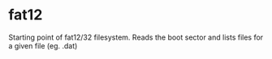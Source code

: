 # fat12

Starting point of fat12/32 filesystem.
Reads the boot sector and lists files for a given file (eg. .dat)
